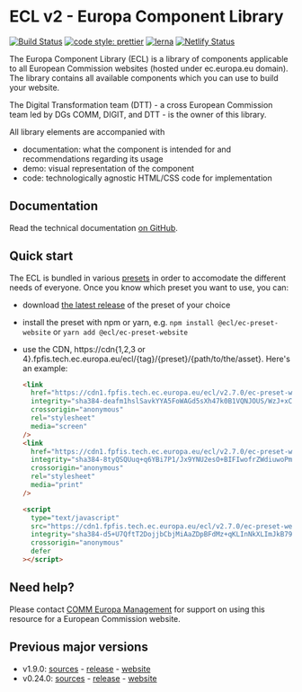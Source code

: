 # ECL v2 - Europa Component Library

[![Build Status](https://drone.fpfis.eu/api/badges/ec-europa/europa-component-library/status.svg)](https://drone.fpfis.eu/ec-europa/europa-component-library)
[![code style: prettier](https://img.shields.io/badge/code_style-prettier-ff69b4.svg?style=flat-square)](https://github.com/prettier/prettier)
[![lerna](https://img.shields.io/badge/maintained%20with-lerna-cc00ff.svg)](https://lernajs.io/)
[![Netlify Status](https://api.netlify.com/api/v1/badges/adff9a95-45f4-411e-a148-fef1211ac9ed/deploy-status)](https://app.netlify.com/sites/europa-component-library/deploys)

The Europa Component Library (ECL) is a library of components applicable to all European Commission websites (hosted under ec.europa.eu domain). The library contains all available components which you can use to build your website.

The Digital Transformation team (DTT) - a cross European Commission team led by DGs COMM, DIGIT, and DTT - is the owner of this library.

All library elements are accompanied with

- documentation: what the component is intended for and recommendations regarding its usage
- demo: visual representation of the component
- code: technologically agnostic HTML/CSS code for implementation

## Documentation

Read the technical documentation [on GitHub](docs/README.md).

## Quick start

The ECL is bundled in various [presets](docs/06-presets.md) in order to accomodate the different needs of everyone. Once you know which preset you want to use, you can:

- download [the latest release](https://github.com/ec-europa/europa-component-library/releases/latest) of the preset of your choice
- install the preset with npm or yarn, e.g. `npm install @ecl/ec-preset-website` or `yarn add @ecl/ec-preset-website`
- use the CDN, https://cdn{1,2,3 or 4}.fpfis.tech.ec.europa.eu/ecl/{tag}/{preset}/{path/to/the/asset}. Here's an example:

  ```html
  <link
    href="https://cdn1.fpfis.tech.ec.europa.eu/ecl/v2.7.0/ec-preset-website/styles/ecl-ec-preset-website.css"
    integrity="sha384-deafm1hslSavkYYA5FoWAGd5sXh47k0B1VQNJOUS/WzJ+xCiBD4cNmbZRdrhhJVn sha512-EF8gmTRyjZLZwAQizvmK8N7uII71zEdg2GPwBjmuVr3d4X43DnE1pQrVaGXCBJrK+e+8avSeJPnUhQ+N7Wshww=="
    crossorigin="anonymous"
    rel="stylesheet"
    media="screen"
  />
  <link
    href="https://cdn1.fpfis.tech.ec.europa.eu/ecl/v2.7.0/ec-preset-website/styles/ecl-ec-preset-website-print.css"
    integrity="sha384-8tyQSQUuq+q6YBi7P1/Jx9YNU2esO+BIFIwofrZWdiuwoPmrUGG5BYWBKplLMMzA sha512-VIG2WMS4zT57BfLzp67M8bPnVqBwNX/DbhOLSSDRCpdfWkS1pi/JGmqWEo3uLh7qhxqkeFK3G/TihKmjF/uAng=="
    crossorigin="anonymous"
    rel="stylesheet"
    media="print"
  />
  ```

  ```html
  <script
    type="text/javascript"
    src="https://cdn1.fpfis.tech.ec.europa.eu/ecl/v2.7.0/ec-preset-website/scripts/ecl-ec-preset-website.js"
    integrity="sha384-d5+U7QftT2DojjbCbjMiAaZDpBFdMz+qKLInNkXLImJkB79od5L8zurPyRh8glol sha512-CN4Ry8RPUKuvKaw4lk+NPIQhMOHSalT2Upz7jGeCo+tukwq+oNfX8HDvpOLRmNQsmsSibJgfo58ETmnDoe1XYQ=="
    crossorigin="anonymous"
    defer
  ></script>
  ```

## Need help?

Please contact [COMM Europa Management](mailto:Europamanagement@ec.europa.eu) for support on using this resource for a European Commission website.

## Previous major versions

- v1.9.0: [sources](https://github.com/ec-europa/europa-component-library/tree/v1) - [release](https://github.com/ec-europa/europa-component-library/releases/tag/v1.9.0) - [website](https://v1--europa-component-library.netlify.com/)
- v0.24.0: [sources](https://github.com/ec-europa/europa-component-library/tree/v0) - [release](https://github.com/ec-europa/europa-component-library/releases/tag/v0.24.0) - [website](https://v0--europa-component-library.netlify.com/)
